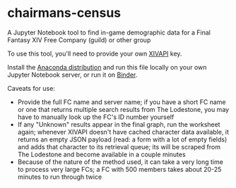 # chairmans-census
A Jupyter Notebook tool to find in-game demographic data for a Final Fantasy XIV Free Company (guild) or other group

To use this tool, you'll need to provide your own [XIVAPI](https://xivapi.com) key.

Install the [Anaconda distribution](https://www.anaconda.com/downloads) and run this file locally on your own Jupyter Notebook server, or run it on [Binder](https://mybinder.org/v2/gh/hunkyjimpjorps/chairmans-census/master).

Caveats for use:
* Provide the full FC name and server name; if you have a short FC name or one that returns multiple search results from The Lodestone, you may have to manually look up the FC's ID number yourself
* If any "Unknown" results appear in the final graph, run the worksheet again; whenever XIVAPI doesn't have cached character data available, it returns an empty JSON payload (read: a form with a lot of empty fields) and adds that character to its retrieval queue; its will be scraped from The Lodestone and become available in a couple minutes
* Because of the nature of the method used, it can take a very long time to process very large FCs; a FC with 500 members takes about 20-25 minutes to run through twice
